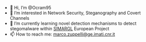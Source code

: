 - 👋 Hi, I’m @Ocram95
- 👀 I’m interested in Network Security, Steganography and Covert Channels
- 🌱 I’m currently learning novel detection mechanisms to detect stegomalware within [SIMARGL](https://simargl.eu/) European Project
- 📫 How to reach me: marco.zuppelli@ge.imati.cnr.it

<!---
Ocram95/Ocram95 is a ✨ special ✨ repository because its `README.md` (this file) appears on your GitHub profile.
You can click the Preview link to take a look at your changes.
--->

